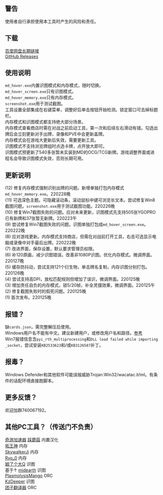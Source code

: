 ## 警告
使用者自行承担使用本工具时产生的风险和责任。
## 下载
[百度网盘长期链接](https://pan.baidu.com/s/11xCj1C51MHkGZRxI3ExuNQ?pwd=ydyd)  
[GitHub Releases](https://github.com/wangyi041228/md_hover/releases)
## 使用说明
`md_hover.exe`内置识图模式和内存模式，随时切换。  
`md_hover_screen.exe`只有识图模式。  
`md_hover_memory.exe`只有内存模式。  
`screenshot.exe`用于测试截图。  
工具设置全部集成在右键菜单，调整好后单击按钮开始检测。锁定窗口可去掉标题栏。  
内存模式和识图模式都支持绝大部分场景。  
内存模式查看商店时需在对战之前启动工具，第一次和后续左右滑动有错。勾选出牌后会立刻更新对手出牌，录像和PVE中会更新盖牌。  
内存模式会在游戏大更新后失效，需要更新工具。  
识图模式不支持浏览牌组时点选卡牌，点开放大即可。  
识图模式预更新了540多张暂未实装到MD的OCG/TCG新牌。游戏调整界面或进程名会导致识图模式失效，否则长期可用。
## 更新说明
(12) 修复内存模式强制识别出牌的问题。新增单独打包内存模式`md_hover_memory.exe`。220228晚  
{11) 可选深色主题。可隐藏滚动条，滚动鼠标中键可浏览长文本。尝试修复Win8截图问题。`screenshot.exe`用于测试截图功能。220226晚  
(10) 修复Win7截图失败的问题。应对未来更新，识图模式先支持505张YGOPRO已有新牌和37张暂无新牌。220223午  
(9) 尝试修复Win7截图失败的问题。识图单独打包成`md_hover_screen.exe`。220222晚  
(8) 应对游戏更新。内存模式支持商店，但需在对战前打开工具，右击可选显示电脑或录像中对手最后出牌。220222晚  
(7) 改进界面，保存设置，默认要求管理员权限。  
(6) 补120原画，减少识图错误。改善非1080P识图。优化内存模式。微调界面。220127晚  
(5) 缓存防抖动，尝试支持121个衍生物，单击牌名复制，内存识图分别打包。220126晚  
(4) 尝试支持高DPI，放松匹配规则但增加了误识，微调界面。220125晚  
(3) 增加责任自负的内存模式，锁5/20帧，补全灵摆效果，微调界面。220125午  
(2) 修复截图失败时的假死问题。220125晚  
(1) 首次发布。220125晚
## 报错？
缺`cards.json`，需完整解压后使用。  
Windows用户名不能有中文。建议新建用户，或修改用户名和路径。[参考](https://segmentfault.com/a/1190000039836445?utm_source=sf-similar-article)  
Win7报错信息含`pyi_rth_multiprocessing`和`DLL load failed while importing _socket`，尝试安装`KB2533623`和/或`KB3126587`补丁。
## 报毒？
Windows Defender和其他软件可能误报威胁Trojan:Win32/wacatac.b!ml。有条件的话配环境直接跑脚本。
## 更多反馈？
欢迎加群740067192。
## 其他PC工具？（传送门不负责）
[奇游加速器](https://www.qiyou.cn/games/2076.html) [踩蘑菇](https://www.caimogu.cc/post/92751.html) 内置汉化  
[拓王神](https://www.bilibili.com/video/BV1Hm4y1R7TC) 内存  
[SkywalkerJi](https://bbs.nga.cn/read.php?tid=30415633) 内存  
[Ryo_0](https://g.nga.cn/read.php?tid=30415515) 内存  
[姆了个大Q](https://bbs.nga.cn/read.php?tid=30402201) 识图  
基于↑ [midearth](https://bbs.nga.cn/read.php?tid=30433131) 识图  
[PlasmolysisMango](https://github.com/PlasmolysisMango/MasterDuel_TextTrans) ORC  
[KzDeeper](https://www.bilibili.com/video/BV1RP4y1P7Du) 识图  
[团子翻译器](https://translator.dango.cloud/) ORC